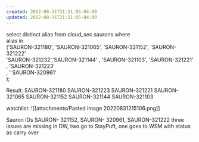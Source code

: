 ```yaml
---
created: 2022-08-31T21:51:05-04:00
updated: 2022-08-31T21:51:05-04:00
---
```

select distinct alias from cloud_sec.saurons where  
                                    alias in  
('SAURON-321180', 'SAURON-321065', 'SAURON-321152', 'SAURON-321222'  
'SAURON-321232','SAURON-321144' , 'SAURON-321103', 'SAURON-321221' , 'SAURON-321223'  
, ' SAURON-320961'  
);

Result: 
SAURON-321180
SAURON-321223
SAURON-321221
SAURON-321065
SAURON-321152
SAURON-321144
SAURON-321103

watchlist: 
![[attachments/Pasted image 20220831215106.png]]

Sauron IDs  SAURON- 321152, SAURON- 320961, SAURON-321222 three issues are missing in DW, two go to StayPuft, one goes to WSM with status as carry over